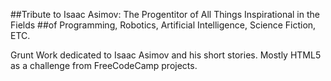 ##Tribute to Isaac Asimov: The Progentitor of All Things Inspirational in the Fields 
##of Programming, Robotics, Artificial Intelligence, Science Fiction, ETC.


Grunt Work dedicated to Isaac Asimov and his short stories. Mostly HTML5 as a challenge from FreeCodeCamp projects.
